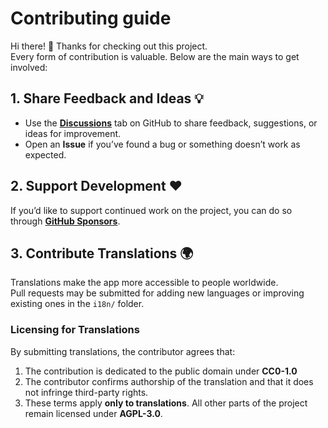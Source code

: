 # Contributing guide

Hi there! 👋 Thanks for checking out this project.  
Every form of contribution is valuable. Below are the main ways to get involved:


## 1. Share Feedback and Ideas 💡

- Use the **[Discussions](../../discussions)** tab on GitHub to share feedback, suggestions, or ideas for improvement.
- Open an **Issue** if you’ve found a bug or something doesn’t work as expected.


## 2. Support Development ❤️

If you’d like to support continued work on the project, you can do so through [**GitHub Sponsors**](https://github.com/sponsors/matt765).


## 3. Contribute Translations 🌍

Translations make the app more accessible to people worldwide.  
Pull requests may be submitted for adding new languages or improving existing ones in the `i18n/` folder.

### Licensing for Translations

By submitting translations, the contributor agrees that:

1. The contribution is dedicated to the public domain under **CC0-1.0**
2. The contributor confirms authorship of the translation and that it does not infringe third-party rights.
3. These terms apply **only to translations**.  All other parts of the project remain licensed under **AGPL-3.0**.

